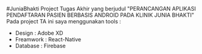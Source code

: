 #JuniaBhakti
Project Tugas Akhir yang berjudul "PERANCANGAN APLIKASI PENDAFTARAN PASIEN BERBASIS ANDROID PADA KLINIK JUNIA BHAKTI"
Pada project TA ini saya menggunakan tools :
- Design : Adobe XD
- Freamwork : React-Native
- Database : Firebase

